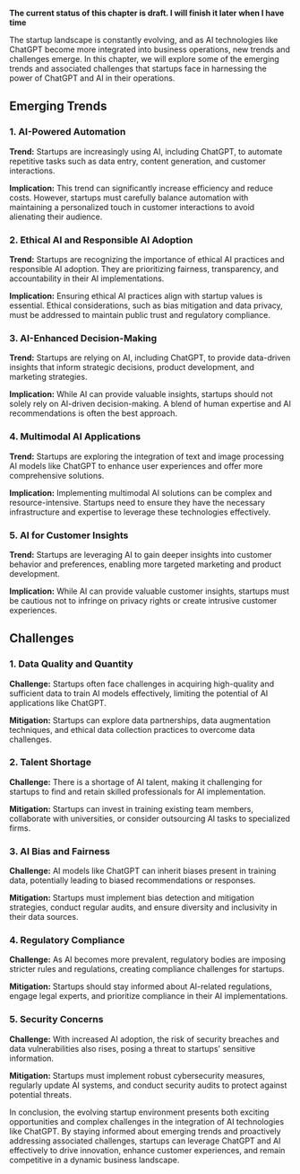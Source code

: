 **The current status of this chapter is draft. I will finish it later when I have time**

The startup landscape is constantly evolving, and as AI technologies like ChatGPT become more integrated into business operations, new trends and challenges emerge. In this chapter, we will explore some of the emerging trends and associated challenges that startups face in harnessing the power of ChatGPT and AI in their operations.

**Emerging Trends**
-------------------

### 1. **AI-Powered Automation**

**Trend:** Startups are increasingly using AI, including ChatGPT, to automate repetitive tasks such as data entry, content generation, and customer interactions.

**Implication:** This trend can significantly increase efficiency and reduce costs. However, startups must carefully balance automation with maintaining a personalized touch in customer interactions to avoid alienating their audience.

### 2. **Ethical AI and Responsible AI Adoption**

**Trend:** Startups are recognizing the importance of ethical AI practices and responsible AI adoption. They are prioritizing fairness, transparency, and accountability in their AI implementations.

**Implication:** Ensuring ethical AI practices align with startup values is essential. Ethical considerations, such as bias mitigation and data privacy, must be addressed to maintain public trust and regulatory compliance.

### 3. **AI-Enhanced Decision-Making**

**Trend:** Startups are relying on AI, including ChatGPT, to provide data-driven insights that inform strategic decisions, product development, and marketing strategies.

**Implication:** While AI can provide valuable insights, startups should not solely rely on AI-driven decision-making. A blend of human expertise and AI recommendations is often the best approach.

### 4. **Multimodal AI Applications**

**Trend:** Startups are exploring the integration of text and image processing AI models like ChatGPT to enhance user experiences and offer more comprehensive solutions.

**Implication:** Implementing multimodal AI solutions can be complex and resource-intensive. Startups need to ensure they have the necessary infrastructure and expertise to leverage these technologies effectively.

### 5. **AI for Customer Insights**

**Trend:** Startups are leveraging AI to gain deeper insights into customer behavior and preferences, enabling more targeted marketing and product development.

**Implication:** While AI can provide valuable customer insights, startups must be cautious not to infringe on privacy rights or create intrusive customer experiences.

**Challenges**
--------------

### 1. **Data Quality and Quantity**

**Challenge:** Startups often face challenges in acquiring high-quality and sufficient data to train AI models effectively, limiting the potential of AI applications like ChatGPT.

**Mitigation:** Startups can explore data partnerships, data augmentation techniques, and ethical data collection practices to overcome data challenges.

### 2. **Talent Shortage**

**Challenge:** There is a shortage of AI talent, making it challenging for startups to find and retain skilled professionals for AI implementation.

**Mitigation:** Startups can invest in training existing team members, collaborate with universities, or consider outsourcing AI tasks to specialized firms.

### 3. **AI Bias and Fairness**

**Challenge:** AI models like ChatGPT can inherit biases present in training data, potentially leading to biased recommendations or responses.

**Mitigation:** Startups must implement bias detection and mitigation strategies, conduct regular audits, and ensure diversity and inclusivity in their data sources.

### 4. **Regulatory Compliance**

**Challenge:** As AI becomes more prevalent, regulatory bodies are imposing stricter rules and regulations, creating compliance challenges for startups.

**Mitigation:** Startups should stay informed about AI-related regulations, engage legal experts, and prioritize compliance in their AI implementations.

### 5. **Security Concerns**

**Challenge:** With increased AI adoption, the risk of security breaches and data vulnerabilities also rises, posing a threat to startups' sensitive information.

**Mitigation:** Startups must implement robust cybersecurity measures, regularly update AI systems, and conduct security audits to protect against potential threats.

In conclusion, the evolving startup environment presents both exciting opportunities and complex challenges in the integration of AI technologies like ChatGPT. By staying informed about emerging trends and proactively addressing associated challenges, startups can leverage ChatGPT and AI effectively to drive innovation, enhance customer experiences, and remain competitive in a dynamic business landscape.

